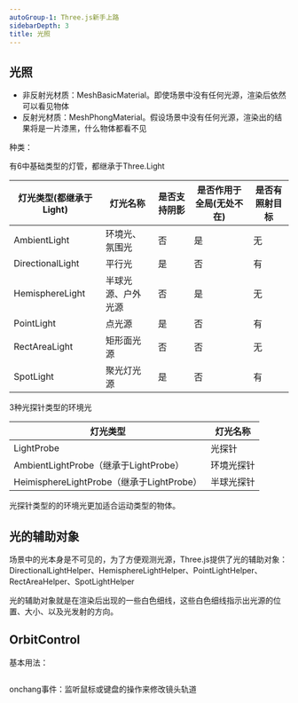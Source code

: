 ```yaml
---
autoGroup-1: Three.js新手上路
sidebarDepth: 3
title: 光照
---
```


## 光照

- 非反射光材质：MeshBasicMaterial。即使场景中没有任何光源，渲染后依然可以看见物体
- 反射光材质：MeshPhongMaterial。假设场景中没有任何光源，渲染出的结果将是一片漆黑，什么物体都看不见

种类：

有6中基础类型的灯管，都继承于Three.Light

| 灯光类型(都继承于Light) | 灯光名称           | 是否支持阴影 | 是否作用于全局(无处不在) | 是否有照射目标 |
| ----------------------- | ------------------ | ------------ | ------------------------ | -------------- |
| AmbientLight            | 环境光、氛围光     | 否           | 是                       | 无             |
| DirectionalLight        | 平行光             | 是           | 否                       | 有             |
| HemisphereLight         | 半球光源、户外光源 | 否           | 是                       | 无             |
| PointLight              | 点光源             | 是           | 否                       | 有             |
| RectAreaLight           | 矩形面光源         | 否           | 否                       | 无             |
| SpotLight               | 聚光灯光源         | 是           | 否                       | 有             |


3种光探针类型的环境光

| 灯光类型                                  | 灯光名称   |
| ----------------------------------------- | ---------- |
| LightProbe                                | 光探针     |
| AmbientLightProbe（继承于LightProbe）     | 环境光探针 |
| HeimisphereLightProbe（继承于LightProbe） | 半球光探针 |

光探针类型的的环境光更加适合运动类型的物体。

## 光的辅助对象

场景中的光本身是不可见的，为了方便观测光源，Three.js提供了光的辅助对象：DirectionalLightHelper、HemisphereLightHelper、PointLightHelper、RectAreaHelper、SpotLightHelper


光的辅助对象就是在渲染后出现的一些白色细线，这些白色细线指示出光源的位置、大小、以及光发射的方向。


## OrbitControl

基本用法：

```javascript

```

onchang事件：监听鼠标或键盘的操作来修改镜头轨道

